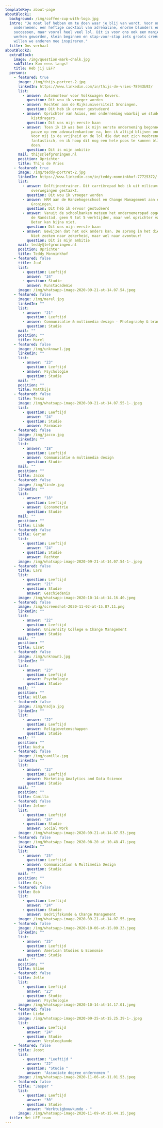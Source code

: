 ```yaml
---
templateKey: about-page
aboutBlock1:
  background: /img/coffee-cup-with-logo.jpg
  intro: "Je moet lef hebben om te doen waar je blij van wordt. Voor ons is dat
    ondernemen: een heftige cocktail van adrenaline, enorme blunders en grootse
    successen, maar vooral heel veel lol. Dit is voor ons ook een manier van
    werken geworden, klein beginnen en stap-voor-stap iets groots creëren. Daar
    willen we anderen mee inspireren."
  title: Ons verhaal
aboutBlock2:
  extraBlock:
    image: /img/question-mark-chalk.jpg
    subTitle: Kom eens langs!
    title: Heb jij LEF?
  persons:
    - featured: true
      image: /img/thijs-portret-2.jpg
      linkedIn: https://www.linkedin.com/in/thijs-de-vries-78943b92/
      list:
        - answer: Automonteur voor Volkswagen Kevers.
          question: Dit wou ik vroeger worden
        - answer: Rechten aan de Rijksuniversiteit Groningen.
          question: Dit heb ik ervoor gestudeerd
        - answer: Oprichter van Axios, een onderneming waarbij we studenten inzetten als
            kistdragers.
          question: Dit was mijn eerste baan
        - answer: Toen ik 19 was ben ik mijn eerste onderneming begonnen. Op een korte
            pauze op een advocatenkantoor na, ben ik altijd blijven ondernemen.
            Voor mij is de vrijheid en de lol die dat met zich meebrengt
            fantastisch, en ik hoop dit nog een hele poos te kunnen blijven
            doen.
          question: Dit is mijn ambitie
      mail: thijs@lefgroningen.nl
      position: Oprichter
      title: Thijs de Vries
    - featured: true
      image: /img/teddy-portret-2.jpg
      linkedIn: https://www.linkedin.com/in/teddy-monninkhof-77725372/
      list:
        - answer: Dolfijnentrainer. Dit carrièrepad heb ik uit milieuvriendelijke
            overwegingen gestaakt.
          question: Dit wou ik vroeger worden
        - answer: HRM aan de Hanzehogeschool en Change Management aan de Rijksuniversiteit
            Groningen.
          question: Dit heb ik ervoor gestudeerd
        - answer: Vanuit de schoolbanken meteen het ondernemerspad opgegaan. Geen baan in
            de Randstad, geen 9 tot 5 werktijden, maar wel oprichter van LEF.
            Beter kan bijna niet.
          question: Dit was mijn eerste baan
        - answer: Bewijzen dat het ook anders kan. De sprong in het diepe blijven wagen.
            Niet zoeken naar zekerheid, maar wel naar avontuur!
          question: Dit is mijn ambitie
      mail: teddy@lefgroningen.nl
      position: Oprichter
      title: Teddy Monninkhof
    - featured: false
      title: Juul
      list:
        - question: Leeftijd
          answer: "24"
        - question: Studie
          answer: Kunstacademie
      image: /img/whatsapp-image-2020-09-21-at-14.07.54.jpeg
    - featured: false
      image: /img/marel.jpg
      linkedIn: ""
      list:
        - answer: "21"
          question: Leeftijd
        - answer: Communicatie & multimedia design - Photography & brand design
          question: Studie
      mail: ""
      position: ""
      title: Marel
    - featured: false
      image: /img/unknown1.jpg
      linkedIn: ""
      list:
        - answer: "23"
          question: Leeftijd
        - answer: Psychologie
          question: Studie
      mail: ""
      position: ""
      title: Matthijs
    - featured: false
      title: Tessa
      image: /img/whatsapp-image-2020-09-21-at-14.07.55-1-.jpeg
      list:
        - question: Leeftijd
          answer: "24"
        - question: Studie
          answer: Farmacie
    - featured: false
      image: /img/jacco.jpg
      linkedIn: ""
      list:
        - answer: "18"
          question: Leeftijd
        - answer: Communicatie & multimedia design
          question: Studie
      mail: ""
      position: ""
      title: Jacco
    - featured: false
      image: /img/linde.jpg
      linkedIn: ""
      list:
        - answer: "18"
          question: Leeftijd
        - answer: Econometrie
          question: Studie
      mail: ""
      position: ""
      title: Linde
    - featured: false
      title: Gerjan
      list:
        - question: Leeftijd
          answer: "24"
        - question: Studie
          answer: Rechten
      image: /img/whatsapp-image-2020-09-21-at-14.07.54-1-.jpeg
    - featured: false
      title: Lars
      list:
        - question: Leeftijd
          answer: "21"
        - question: Studie
          answer: Geschiedenis
      image: /img/whatsapp-image-2020-10-14-at-14.16.40.jpeg
    - featured: false
      image: /img/screenshot-2020-11-02-at-15.07.11.png
      linkedIn: ""
      list:
        - answer: "22"
          question: Leeftijd
        - answer: University College & Change Management
          question: Studie
      mail: ""
      position: ""
      title: Liset
    - featured: false
      image: /img/unknown5.jpg
      linkedIn: ""
      list:
        - answer: "23"
          question: Leeftijd
        - answer: Psychologie
          question: Studie
      mail: ""
      position: ""
      title: Willem
    - featured: false
      image: /img/nadja.jpg
      linkedIn: ""
      list:
        - answer: "22"
          question: Leeftijd
        - answer: Religiewetenschappen
          question: Studie
      mail: ""
      position: ""
      title: Nadja
    - featured: false
      image: /img/camilla.jpg
      linkedIn: ""
      list:
        - answer: "23"
          question: Leeftijd
        - answer: Marketing Analytics and Data Science
          question: Studie
      mail: ""
      position: ""
      title: Camilla
    - featured: false
      title: Jelmer
      list:
        - question: Leeftijd
          answer: "24"
        - question: Studie
          answer: Social Work
      image: /img/whatsapp-image-2020-09-21-at-14.07.53.jpeg
    - featured: false
      image: /img/WhatsApp Image 2020-08-20 at 10.48.47.jpeg
      linkedIn: ""
      list:
        - answer: "25"
          question: Leeftijd
        - answer: Communication & Multimedia Design
          question: Studie
      mail: ""
      position: ""
      title: Gijs
    - featured: false
      title: Bob
      list:
        - question: Leeftijd
          answer: "24"
        - question: Studie
          answer: Bedrijfskunde & Change Management
      image: /img/whatsapp-image-2020-09-21-at-14.07.55.jpeg
    - featured: false
      image: /img/whatsapp-image-2020-10-06-at-15.00.33.jpeg
      linkedIn: ""
      list:
        - answer: "25"
          question: Leeftijd
        - answer: American Studies & Economie
          question: Studie
      mail: ""
      position: ""
      title: Eline
    - featured: false
      title: Jelle
      list:
        - question: Leeftijd
          answer: "23"
        - question: Studie
          answer: Psychologie
      image: /img/whatsapp-image-2020-10-14-at-14.17.01.jpeg
    - featured: false
      title: Lieke
      image: /img/whatsapp-image-2020-09-25-at-15.25.39-1-.jpeg
      list:
        - question: Leeftijd
          answer: "24"
        - question: Studie
          answer: Verpleegkunde
    - featured: false
      title: Joost
      list:
        - question: "Leeftijd "
          answer: "22"
        - question: "Studie "
          answer: "Associate degree ondernemen "
      image: /img/whatsapp-image-2020-11-06-at-11.01.53.jpeg
    - featured: false
      title: "Jasper "
      list:
        - question: Leeftijd
          answer: "30"
        - question: Studie
          answer: "Werktuigbouwkunde - "
      image: /img/whatsapp-image-2020-11-09-at-15.44.15.jpeg
  title: Het LEF team
---
```

